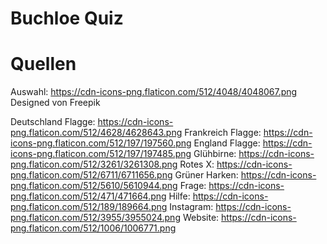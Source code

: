 # Buchloe Quiz 

# Quellen

Auswahl: https://cdn-icons-png.flaticon.com/512/4048/4048067.png
Designed von Freepik

Deutschland Flagge: https://cdn-icons-png.flaticon.com/512/4628/4628643.png
Frankreich Flagge: https://cdn-icons-png.flaticon.com/512/197/197560.png
England Flagge: https://cdn-icons-png.flaticon.com/512/197/197485.png
Glühbirne: https://cdn-icons-png.flaticon.com/512/3261/3261308.png
Rotes X: https://cdn-icons-png.flaticon.com/512/6711/6711656.png
Grüner Harken: https://cdn-icons-png.flaticon.com/512/5610/5610944.png
Frage: https://cdn-icons-png.flaticon.com/512/471/471664.png
Hilfe: https://cdn-icons-png.flaticon.com/512/189/189664.png
Instagram: https://cdn-icons-png.flaticon.com/512/3955/3955024.png
Website: https://cdn-icons-png.flaticon.com/512/1006/1006771.png